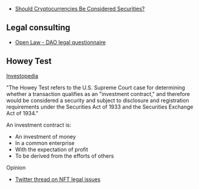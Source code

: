 - [Should Cryptocurrencies Be Considered Securities?](https://sinakian.medium.com/should-cryptocurrencies-be-considered-securities-6ca02ab0e8a6)

## Legal consulting

- [Open Law - DAO legal questionnaire](https://lib.openlaw.io/web/default/template/DAO%20Questionnaire)

## Howey Test

[Investopedia](https://www.investopedia.com/terms/h/howey-test.asp)

"The Howey Test refers to the U.S. Supreme Court case for determining whether a transaction qualifies as an "investment contract," and therefore would be considered a security and subject to disclosure and registration requirements under the Securities Act of 1933 and the Securities Exchange Act of 1934."

An investment contract is:

- An investment of money
- In a common enterprise
- With the expectation of profit
- To be derived from the efforts of others

Opinion

- [Twitter thread on NFT legal issues](https://twitter.com/punk_2070/status/1450324610935820288?s=12)
